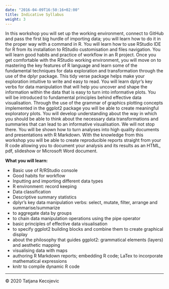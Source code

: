 ```yaml
---
date: "2016-04-09T16:50:16+02:00"
title: Indicative Syllabus
weight: 3
---
```



In this workshop you will set up the working environment, connect to GitHub and pass the first big hurdle of importing data; you will learn how to do it in the proper way with a command in R. You will learn how to use RStudio IDE for R from its installation to RStudio customisation and files navigation. You will learn good habits and practice of workflow in an R project. Once you get comfortable with the RStudio working environment, you will move on to mastering the key features of R language and learn some of the fundamental techniques for data exploration and transformation through the use of the dplyr package. This tidy verse package helps make your exploration intuitive to write and easy to read. You will learn dplyr’s key verbs for data manipulation that will help you uncover and shape the information within the data that is easy to turn into informative plots. You will be introduced to fundamental principles behind effective data visualisation. Through the use of the grammar of graphics plotting concepts implemented in the ggplot2 package you will be able to create meaningful exploratory plots. You will develop understanding about the way in which you should be able to think about the necessary data transformations and summaries that can lead to an informative visualisation. We will not stop there. You will be shown how to turn analyses into high quality documents and presentations with R Markdown. With the knowledge from this workshop you will be able to create reproducible reports straight from your R code allowing you to document your analysis and its results as an HTML, pdf, slideshow or Microsoft Word document.

**What you will learn:**

* Basic use of R/RStudio console
* Good habits for workflow
* Inputting and importing different data types
* R environment: record keeping
* Data classification
* Descriptive summary statistics
*	dplyr’s key data manipulation verbs: select, mutate, filter, arrange and summarise/summarize
* to aggregate data by groups
* to chain data manipulation operations using the pipe operator
* basic principles of effective data visualisation
* to specify ggplot2 building blocks and combine them to create graphical display
* about the philosophy that guides ggplot2: grammatical elements (layers) and aesthetic mapping
*	visualising data with maps
* authoring R Markdown reports; embedding R code; LaTex to incorporate mathematical expressions
* knitr to compile dynamic R code



-----------------------------
© 2020 Tatjana Kecojevic
